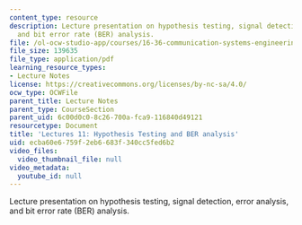 ```yaml
---
content_type: resource
description: Lecture presentation on hypothesis testing, signal detection, error analysis,
  and bit error rate (BER) analysis.
file: /ol-ocw-studio-app/courses/16-36-communication-systems-engineering-spring-2009/ecba60e6759f2eb6683f340cc5fed6b2_MIT16_36s09_lec11.pdf
file_size: 139635
file_type: application/pdf
learning_resource_types:
- Lecture Notes
license: https://creativecommons.org/licenses/by-nc-sa/4.0/
ocw_type: OCWFile
parent_title: Lecture Notes
parent_type: CourseSection
parent_uid: 6c00d0c0-8c26-700a-fca9-116840d49121
resourcetype: Document
title: 'Lectures 11: Hypothesis Testing and BER analysis'
uid: ecba60e6-759f-2eb6-683f-340cc5fed6b2
video_files:
  video_thumbnail_file: null
video_metadata:
  youtube_id: null
---
```

Lecture presentation on hypothesis testing, signal detection, error analysis, and bit error rate (BER) analysis.
